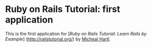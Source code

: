 # Ruby on Rails Tutorial: first application

This is the first application for
[*Ruby on Rails Tutorial: Learn Rails by Example*] (http://railstutorial.org/) by [Micheal Hartl](http://michaelhartl.com).